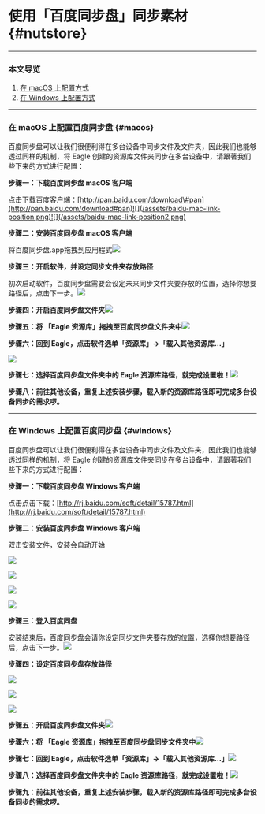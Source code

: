 # 使用「百度同步盘」同步素材 {#nutstore}

---

### 本文导览

1. [在 macOS 上配置方式](#macos)
2. [在 Windows 上配置方式](#windows)

---

### 在 macOS 上配置百度同步盘 {#macos}

百度同步盘可以让我们很便利得在多台设备中同步文件及文件夹，因此我们也能够透过同样的机制，将 Eagle 创建的资源库文件夹同步在多台设备中，请跟著我们些下来的方式进行配置：

**步骤一：下载百度同步盘 macOS 客户端**

点击下载百度客户端：[http://pan.baidu.com/download\#pan](http://pan.baidu.com/download#pan)![](/assets/baidu-mac-link-position.png)![](/assets/baidu-mac-link-position2.png)

**步骤二：安装百度同步盘 macOS 客户端**

将百度同步盘.app拖拽到应用程式![](/assets/baidu-installing-macos.png)

**步骤三：开启软件，并设定同步文件夹存放路径**

初次启动软件，百度同步盘需要会设定未来同步文件夹要存放的位置，选择你想要路径后，点击下一步。![](/assets/baidu-installing-choose-path.png)

**步骤四：开启百度同步盘文件夹**![](/assets/baidu-installing-finish-folder.png)

**步骤五：将 「Eagle 资源库」拖拽至百度同步盘文件夹中**![](https://github.com/Augus/Eagle-Documents/blob/master/assets/baidu-drag-folder.gif?raw=true)

**步骤六：回到 Eagle，点击软件选单「资源库」→「载入其他资源库...」**

![](/assets/nutstore-installing-load-library.png)

**步骤七：选择百度同步盘文件夹中的 Eagle 资源库路径，就完成设置啦！**![](/assets/baidu-import-library.png)

**步骤八：前往其他设备，重复上述安装步骤，载入新的资源库路径即可完成多台设备同步的需求啰。**

---

### 在 Windows 上配置百度同步盘 {#windows}

百度同步盘可以让我们很便利得在多台设备中同步文件及文件夹，因此我们也能够透过同样的机制，将 Eagle 创建的资源库文件夹同步在多台设备中，请跟著我们些下来的方式进行配置：

**步骤一：下载百度同步盘 Windows 客户端**

点击点击下载：[http://rj.baidu.com/soft/detail/15787.html](http://rj.baidu.com/soft/detail/15787.html)

**步骤二：安装百度同步盘 Windows 客户端**

双击安装文件，安装会自动开始

![](/assets/baidu-windows-step-1.jpg)

![](/assets/baidu-windows-step-2.jpg)

![](/assets/baidu-windows-step-3.jpg)

![](/assets/baidu-windows-step-4.jpg)

**步骤三：登入百度同盘**

安装结束后，百度同步盘会请你设定同步文件夹要存放的位置，选择你想要路径后，点击下一步。![](/assets/baidu-windows-login.jpg)

**步骤四：设定百度同步盘存放路径**

![](/assets/baidu-windows-path.jpg)

![](/assets/baidu-windows-path2.jpg)

![](/assets/baidu-windows-tour.jpg)

**步骤五：开启百度同步盘文件夹**![](/assets/baidu-windows-empty-folder.jpg)

**步骤六：将 「Eagle 资源库」拖拽至百度同步盘同步文件夹中**![](/assets/baidu-windows-done-folder.jpg)

**步骤七：回到 Eagle，点击软件选单「资源库」→「载入其他资源库...」**![](/assets/nutstore-install-windows-step7.png)

**步骤八：选择百度同步盘文件夹中的 Eagle 资源库路径，就完成设置啦！**![](/assets/baidu-windows-import-library.jpg)

**步骤九：前往其他设备，重复上述安装步骤，载入新的资源库路径即可完成多台设备同步的需求啰。**

